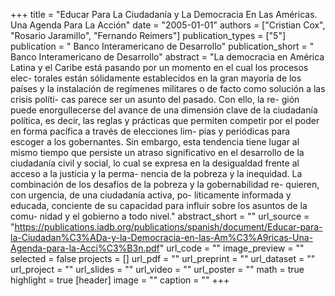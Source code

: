 +++
title = "Educar Para La Ciudadanía y La Democracia En Las Américas. Una Agenda Para La Acción"
date = "2005-01-01"
authors = ["Cristian Cox", "Rosario Jaramillo", "Fernando Reimers"]
publication_types = ["5"]
publication = " Banco Interamericano de Desarrollo"
publication_short = " Banco Interamericano de Desarrollo"
abstract = "La democracia en América Latina y el Caribe está pasando por un momento en el cual los procesos elec- torales  están  sólidamente  establecidos  en  la  gran mayoría de los países y la instalación de regímenes militares o de facto como solución a las crisis políti- cas parece ser un asunto del pasado. Con ello, la re- gión  puede  enorgullecerse  del  avance  de  una dimensión clave de la ciudadanía política, es decir, las reglas y prácticas que permiten competir por el poder en forma pacífica a través de elecciones lim- pias y periódicas para escoger a los gobernantes.  Sin embargo, esta tendencia tiene lugar al mismo tiempo que persiste un atraso significativo en el desarrollo de la ciudadanía civil y social, lo cual se expresa en la desigualdad frente al acceso a la justicia y la perma- nencia de la pobreza y la inequidad. La combinación de los desafíos de la pobreza y la gobernabilidad re- quieren, con urgencia, de una ciudadanía activa, po- líticamente  informada  y  educada,  conciente  de  su capacidad para influir sobre los asuntos de la comu- nidad y el gobierno a todo nivel."
abstract_short = ""
url_source = "https://publications.iadb.org/publications/spanish/document/Educar-para-la-Ciudadan%C3%ADa-y-la-Democracia-en-las-Am%C3%A9ricas-Una-Agenda-para-la-Acci%C3%B3n.pdf"
url_code = ""
image_preview = ""
selected = false
projects = []
url_pdf = ""
url_preprint = ""
url_dataset = ""
url_project = ""
url_slides = ""
url_video = ""
url_poster = ""
math = true
highlight = true
[header]
image = ""
caption = ""
+++
